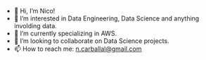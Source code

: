 - 👋 Hi, I’m Nico!
- 👀 I’m interested in Data Engineering, Data Science and anything involding data.
- 🌱 I’m currently specializing in AWS.
- 💞️ I’m looking to collaborate on Data Science projects.
- 📫 How to reach me: n.carballal@gmail.com

<!---
nikocarba/nikocarba is a ✨ special ✨ repository because its `README.md` (this file) appears on your GitHub profile.
You can click the Preview link to take a look at your changes.
--->
